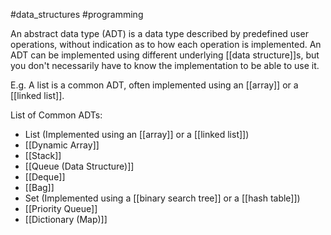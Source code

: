 #data_structures #programming 

An abstract data type (ADT) is a data type described by predefined user operations, without indication as to how each operation is implemented. An ADT can be implemented using different underlying [[data structure]]s, but you don't necessarily have to know the implementation to be able to use it.

E.g. A list is a common ADT, often implemented using an [[array]] or a [[linked list]].

List of Common ADTs:
- List (Implemented using an [[array]] or a [[linked list]])
- [[Dynamic Array]]
- [[Stack]]
- [[Queue (Data Structure)]]
- [[Deque]]
- [[Bag]]
- Set (Implemented using a [[binary search tree]] or a [[hash table]])
- [[Priority Queue]]
- [[Dictionary (Map)]]